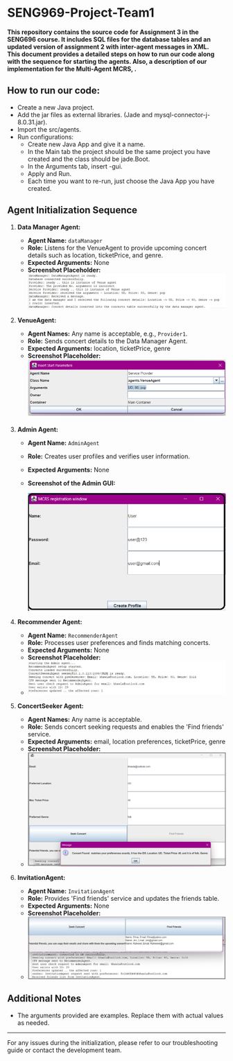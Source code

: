 # SENG969-Project-Team1

**This repository contains the source code for Assignment 3 in the SENG696 course. It includes SQL files for the database tables and an updated version of assignment 2 with inter-agent messages in XML.** <br> 
**This document provides a detailed steps on how to run our code along with the sequence for starting the agents. Also, a description of our implementation for the Multi-Agent MCRS, .**
## How to run our code: <br>
- Create a new Java project.
- Add the jar files as external libraries. (Jade and mysql-connector-j-8.0.31.jar).
- Import the src/agents.
- Run configurations: <br>
  - Create new Java App and give it a name.<br>
  - In the Main tab the project should be the same project you have created and the class should be jade.Boot.<br>
  - In the Arguments tab, insert -gui.<br>
  - Apply and Run.<br>
  - Each time you want to re-run, just choose the Java App you have created. <br>
## Agent Initialization Sequence
1. **Data Manager Agent:**
   - **Agent Name:** `dataManager`
   - **Role:** Listens for the VenueAgent to provide upcoming concert details such as location, ticketPrice, and genre.
   - **Expected Arguments:** None
   - **Screenshot Placeholder:**
    ![Data Manager GUI](https://raw.githubusercontent.com/Shnaikat/SENG969-Project-Team1/main/screenShots/DM-Agent.jpg?token=GHSAT0AAAAAACKLAKD7MP3MNN3VRHRI4BAEZLSDJTA)


2. **VenueAgent:**
   - **Agent Names:** Any name is acceptable, e.g., `Provider1`.
   - **Role:** Sends concert details to the Data Manager Agent.
   - **Expected Arguments:** location, ticketPrice, genre
   - **Screenshot Placeholder:**
     ![VenueAgent GUI](https://raw.githubusercontent.com/Shnaikat/SENG969-Project-Team1/main/screenShots/VenueAgent.png?token=GHSAT0AAAAAACKLAKD6T5OYDAVHTZN4FLWMZLSDNDQ)

3. **Admin Agent:**
   - **Agent Name:** `AdminAgent`
   - **Role:** Creates user profiles and verifies user information.
   - **Expected Arguments:** None
   - **Screenshot of the Admin GUI:**
    
     ![Admin GUI](./screenShots/AdminGUI.png)
     
4. **Recommender Agent:**
   - **Agent Name:** `RecommenderAgent`
   - **Role:** Processes user preferences and finds matching concerts.
   - **Expected Arguments:** None
   - **Screenshot Placeholder:**
   - ![Recommender GUI](https://raw.githubusercontent.com/Shnaikat/SENG969-Project-Team1/main/screenShots/RecommenderLog.jpg?token=GHSAT0AAAAAACKLAKD6B4ROQ6KGU5VWED2MZLSDL6A)

5. **ConcertSeeker Agent:**
   - **Agent Names:** Any name is acceptable.
   - **Role:** Sends concert seeking requests and enables the 'Find friends' service.
   - **Expected Arguments:** email, location preferences, ticketPrice, genre
   - **Screenshot Placeholder:**
   - ![ConcertSeeker GUI](https://raw.githubusercontent.com/Shnaikat/SENG969-Project-Team1/main/screenShots/Seeker-positiveResponse.png?token=GHSAT0AAAAAACKLAKD7QYUSWX7VBF3TR4JKZLSDMVQ)



6. **InvitationAgent:**
   - **Agent Name:** `InvitationAgent`
   - **Role:** Provides 'Find friends' service and updates the friends table.
   - **Expected Arguments:** None
   - **Screenshot Placeholder:**
   - ![InvitationAgent GUI](https://raw.githubusercontent.com/Shnaikat/SENG969-Project-Team1/main/screenShots/InvitationAgent.jpg?token=GHSAT0AAAAAACKLAKD6R65QEGHN5AJA3SRAZLSDLRA)

## Additional Notes
- The arguments provided are examples. Replace them with actual values as needed.

---

For any issues during the initialization, please refer to our troubleshooting guide or contact the development team.
